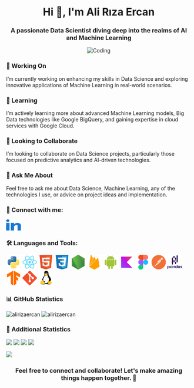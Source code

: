 <h1 align="center">Hi 👋, I'm Ali Rıza Ercan</h1>

<h3 align="center">A passionate Data Scientist diving deep into the realms of AI and Machine Learning</h3>

<p align="center">
    <img alt="Coding" width="400" src="https://raw.githubusercontent.com/chiraag-kakar/chiraag-kakar/master/hadder.gif">
</p>

### 🔭 Working On
I’m currently working on enhancing my skills in Data Science and exploring innovative applications of Machine Learning in real-world scenarios.

### 🌱 Learning
I’m actively learning more about advanced Machine Learning models, Big Data technologies like Google BigQuery, and gaining expertise in cloud services with Google Cloud.

### 👯 Looking to Collaborate
I’m looking to collaborate on Data Science projects, particularly those focused on predictive analytics and AI-driven technologies.

### 💬 Ask Me About
Feel free to ask me about Data Science, Machine Learning, any of the technologies I use, or advice on project ideas and implementation.

<h3 align="left">🔗 Connect with me:</h3>
<p align="left">
  <a href="https://linkedin.com/in/alirizaercann" target="blank"><img align="center" src="https://raw.githubusercontent.com/teamedwardforever/Readme-Generator/71f25dd8b98329b168142a6b782a107b75eab178/svg/Social/linked-in-alt.svg" alt="alirizaercann" height="30" width="40" /></a>
</p>

<h3 align="left">🛠 Languages and Tools:</h3>
<p align="left">
  	<img src="https://raw.githubusercontent.com/teamedwardforever/Readme-Generator/71f25dd8b98329b168142a6b782a107b75eab178/svg/Skills/Languages/python-original.svg" alt="Python" width="40" height="40"/>
	<img src="https://raw.githubusercontent.com/devicons/devicon/master/icons/react/react-original.svg" alt="React" width="40" height="40"/>
	<img src="https://raw.githubusercontent.com/devicons/devicon/master/icons/html5/html5-original.svg" alt="HTML" width="40" height="40"/>
    <img src="https://raw.githubusercontent.com/devicons/devicon/master/icons/css3/css3-original.svg" alt="Css" width="40" height="40"/>
	<img src="https://raw.githubusercontent.com/devicons/devicon/master/icons/nodejs/nodejs-original.svg" alt="NodeJs" width="40" height="40"/>
	<img src="https://raw.githubusercontent.com/devicons/devicon/master/icons/firebase/firebase-plain.svg" alt="Firebase" width="40" height="40"/>
	<img src="https://raw.githubusercontent.com/devicons/devicon/master/icons/android/android-original.svg" alt="Android" width="40" height="40"/>
	<img src="https://raw.githubusercontent.com/devicons/devicon/master/icons/kotlin/kotlin-original.svg" alt="Kotlin" width="40" height="40"/>
	<img src="https://raw.githubusercontent.com/devicons/devicon/master/icons/figma/figma-original.svg" alt="Figma" width="40" height="40"/>
	<img src="https://raw.githubusercontent.com/devicons/devicon/master/icons/postman/postman-original.svg" alt="Postman" width="40" height="40"/>
	<img src="https://raw.githubusercontent.com/devicons/devicon/master/icons/pandas/pandas-original-wordmark.svg" alt="Pandas" width="40" height="40"/>
	<img src="https://raw.githubusercontent.com/devicons/devicon/master/icons/tensorflow/tensorflow-original.svg" alt="Tensorflow" width="40" height="40"/>
	<img src="https://raw.githubusercontent.com/devicons/devicon/master/icons/git/git-original.svg" alt="Git" width="40" height="40"/>
	<img src="https://raw.githubusercontent.com/devicons/devicon/master/icons/linux/linux-original.svg" alt="Linux" width="40" height="40"/>
</p>

### 📊 GitHub Statistics
<p align="left">
  <img height="180em" src="https://github-readme-stats.vercel.app/api/top-langs/?username=alirizaercan&theme=dark&layout=compact" alt="alirizaercan" />
  <img height="180em" src="https://github-readme-stats.vercel.app/api?username=alirizaercan&show_icons=true&theme=dark" alt="alirizaercan" />
</p>

### 🌟 Additional Statistics
<p align="left">
  <img src="http://github-profile-summary-cards.vercel.app/api/cards/stats?username=alirizaercan&theme=dracula" height="180em" />
  <img src="http://github-profile-summary-cards.vercel.app/api/cards/most-commit-language?username=alirizaercan&theme=dracula" height="180em" />
  <img src="http://github-profile-summary-cards.vercel.app/api/cards/repos-per-language?username=alirizaercan&theme=dracula" height="180em" />
  <img src="http://github-profile-summary-cards.vercel.app/api/cards/productive-time?username=alirizaercan&theme=dracula" height="180em" />
</p>

<img src="https://raw.githubusercontent.com/Trilokia/Trilokia/379277808c61ef204768a61bbc5d25bc7798ccf1/bottom_header.svg">

<h3 align="center">Feel free to connect and collaborate! Let's make amazing things happen together. 🚀</h3>

